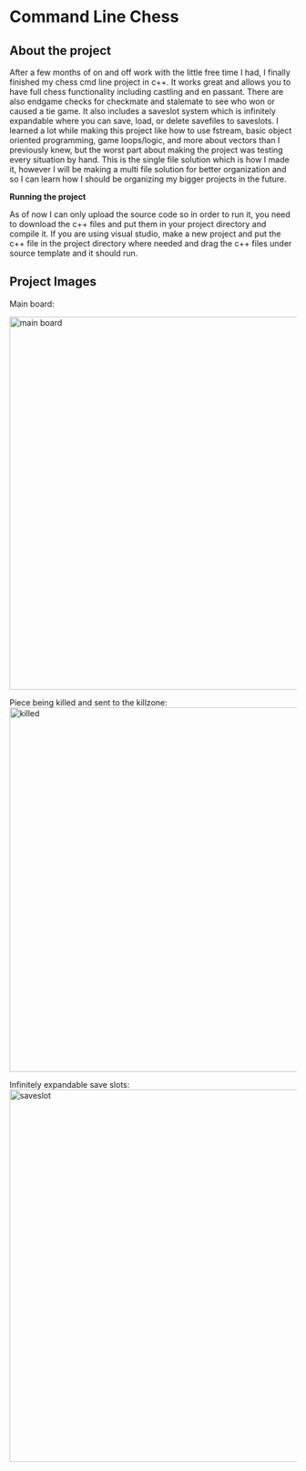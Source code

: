 # Command Line Chess
## About the project
After a few months of on and off work with the little free time I had, I finally finished my chess cmd line project in c++. It works great and allows you to have 
full chess functionality including castling and en passant. There are also endgame checks for checkmate and stalemate to see who won or caused a tie game.
It also includes a saveslot system which is infinitely expandable where you can save, load, or delete savefiles to saveslots. I learned a lot while making this
project like how to use fstream, basic object oriented programming, game loops/logic, and more about vectors than I previously knew, but the worst part about making the project was testing every situation by hand.
This is the single file solution which is how I made it, however I will be making a multi file solution for better organization and so I can learn how I should
be organizing my bigger projects in the future. 

**Running the project**

As of now I can only upload the source code so in order to run it, you need to download the c++ files and put them in your project directory and compile it. If you
are using visual studio, make a new project and put the c++ file in the project directory where needed and drag the c++ files under source template and it should run.

## Project Images

Main board:

<img width="654" alt="main board" src="https://github.com/user-attachments/assets/e71c2b98-4a72-47f5-9a69-e83e82830fba">

Piece being killed and sent to the killzone:
<img width="639" alt="killed" src="https://github.com/user-attachments/assets/57651fa9-7287-4daa-8846-f9e4a629728d">

Infinitely expandable save slots:
<img width="653" alt="saveslot" src="https://github.com/user-attachments/assets/21f5b065-d481-435e-9ca8-494a36c5c3a8">
